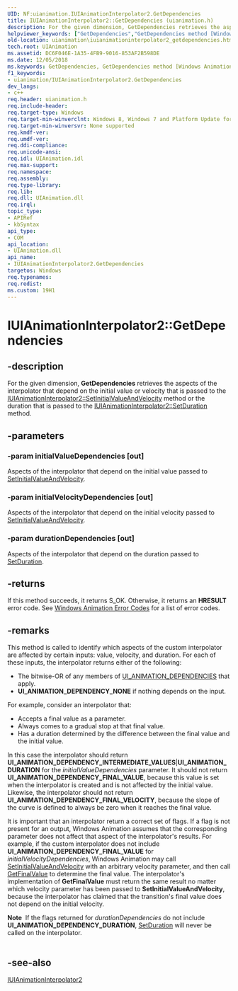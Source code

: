 ```yaml
---
UID: NF:uianimation.IUIAnimationInterpolator2.GetDependencies
title: IUIAnimationInterpolator2::GetDependencies (uianimation.h)
description: For the given dimension, GetDependencies retrieves the aspects of the interpolator that depend on the initial value or velocity that is passed to the IUIAnimationInterpolator2::SetInitialValueAndVelocity method or the duration that is passed to the IUIAnimationInterpolator2::SetDuration method.helpviewer_keywords: ["GetDependencies","GetDependencies method [Windows Animation]","GetDependencies method [Windows Animation]","IUIAnimationInterpolator2 interface","IUIAnimationInterpolator2 interface [Windows Animation]","GetDependencies method","IUIAnimationInterpolator2.GetDependencies","IUIAnimationInterpolator2::GetDependencies","uianimation.iuianimationinterpolator2_getdependencies","uianimation/IUIAnimationInterpolator2::GetDependencies"]
old-location: uianimation\iuianimationinterpolator2_getdependencies.htm
tech.root: UIAnimation
ms.assetid: DC6F046E-1A35-4FB9-9016-853AF2B598DE
ms.date: 12/05/2018
ms.keywords: GetDependencies, GetDependencies method [Windows Animation], GetDependencies method [Windows Animation],IUIAnimationInterpolator2 interface, IUIAnimationInterpolator2 interface [Windows Animation],GetDependencies method, IUIAnimationInterpolator2.GetDependencies, IUIAnimationInterpolator2::GetDependencies, uianimation.iuianimationinterpolator2_getdependencies, uianimation/IUIAnimationInterpolator2::GetDependencies
f1_keywords:
- uianimation/IUIAnimationInterpolator2.GetDependencies
dev_langs:
- c++
req.header: uianimation.h
req.include-header: 
req.target-type: Windows
req.target-min-winverclnt: Windows 8, Windows 7 and Platform Update for Windows 7 [desktop apps \| UWP apps]
req.target-min-winversvr: None supported
req.kmdf-ver: 
req.umdf-ver: 
req.ddi-compliance: 
req.unicode-ansi: 
req.idl: UIAnimation.idl
req.max-support: 
req.namespace: 
req.assembly: 
req.type-library: 
req.lib: 
req.dll: UIAnimation.dll
req.irql: 
topic_type:
- APIRef
- kbSyntax
api_type:
- COM
api_location:
- UIAnimation.dll
api_name:
- IUIAnimationInterpolator2.GetDependencies
targetos: Windows
req.typenames: 
req.redist: 
ms.custom: 19H1
---
```


# IUIAnimationInterpolator2::GetDependencies


## -description


For the given dimension, <b>GetDependencies</b> retrieves the aspects of the interpolator that depend on the initial value or velocity that is passed to the <a href="https://docs.microsoft.com/windows/desktop/api/uianimation/nf-uianimation-iuianimationinterpolator2-setinitialvalueandvelocity">IUIAnimationInterpolator2::SetInitialValueAndVelocity</a> method or the duration that is passed to the <a href="https://docs.microsoft.com/windows/desktop/api/uianimation/nf-uianimation-iuianimationinterpolator2-setduration">IUIAnimationInterpolator2::SetDuration</a> method.


## -parameters




### -param initialValueDependencies [out]

Aspects of the interpolator that depend on the  initial value passed to <a href="https://docs.microsoft.com/windows/desktop/api/uianimation/nf-uianimation-iuianimationinterpolator2-setinitialvalueandvelocity">SetInitialValueAndVelocity</a>.


### -param initialVelocityDependencies [out]

Aspects of the interpolator that depend on the initial velocity passed to <a href="https://docs.microsoft.com/windows/desktop/api/uianimation/nf-uianimation-iuianimationinterpolator2-setinitialvalueandvelocity">SetInitialValueAndVelocity</a>.


### -param durationDependencies [out]

Aspects of the interpolator that depend on the duration passed to <a href="https://docs.microsoft.com/windows/desktop/api/uianimation/nf-uianimation-iuianimationinterpolator2-setduration">SetDuration</a>.


## -returns



If this method succeeds, it returns S_OK. Otherwise, it returns an  <b>HRESULT</b> error code. See <a href="https://docs.microsoft.com/windows/desktop/UIAnimation/uianimation-error-codes">Windows Animation Error Codes</a> for a list of error codes.




## -remarks



This method is called to identify which aspects of the custom interpolator are affected by certain inputs: value, velocity, and duration. For each of these inputs, the interpolator returns either of the following:

<ul>
<li>The bitwise-OR of any members of <a href="https://docs.microsoft.com/windows/win32/api/uianimation/ne-uianimation-ui_animation_dependencies">UI_ANIMATION_DEPENDENCIES</a> that apply.</li>
<li><b>UI_ANIMATION_DEPENDENCY_NONE</b> if nothing depends on the input.</li>
</ul>
For example, consider an interpolator that:

<ul>
<li>Accepts a final value as a parameter.</li>
<li>Always comes to a gradual stop at that final value.</li>
<li>Has a duration determined by the difference between the final value and the initial value.</li>
</ul>
In this case the interpolator should return <b>UI_ANIMATION_DEPENDENCY_INTERMEDIATE_VALUES</b>|<b>UI_ANIMATION_DURATION</b> for the <i>initialValueDependencies</i> parameter.  It should not return <b>UI_ANIMATION_DEPENDENCY_FINAL_VALUE</b>, because this value is set when the interpolator is created and is not affected by the initial value. Likewise, the interpolator should not return <b>UI_ANIMATION_DEPENDENCY_FINAL_VELOCITY</b>, because the slope of the curve is defined to always be zero when it reaches the final value.

It is important that an interpolator return a correct set of flags. If a flag is not present for an output, Windows Animation assumes that the corresponding parameter does not affect that aspect of the interpolator's results.  For example, if the custom interpolator does not include <b>UI_ANIMATION_DEPENDENCY_FINAL_VALUE</b> for <i>initialVelocityDependencies</i>, Windows Animation may call <a href="https://docs.microsoft.com/windows/desktop/api/uianimation/nf-uianimation-iuianimationinterpolator2-setinitialvalueandvelocity">SetInitialValueAndVelocity</a> with an arbitrary velocity parameter, and then call <a href="https://docs.microsoft.com/windows/desktop/api/uianimation/nf-uianimation-iuianimationinterpolator2-getfinalvalue">GetFinalValue</a> to determine the final value.  The interpolator's implementation of <b>GetFinalValue</b> must return the same result no matter which velocity parameter has been passed to <b>SetInitialValueAndVelocity</b>, because the interpolator has claimed that the transition's final value does not depend on the initial velocity.

<div class="alert"><b>Note</b>  If the flags returned for <i>durationDependencies</i> do not include <b>UI_ANIMATION_DEPENDENCY_DURATION</b>, <a href="https://docs.microsoft.com/windows/desktop/api/uianimation/nf-uianimation-iuianimationinterpolator2-setduration">SetDuration</a> will never be called on the interpolator.</div>
<div> </div>



## -see-also




<a href="https://docs.microsoft.com/windows/desktop/api/uianimation/nn-uianimation-iuianimationinterpolator2">IUIAnimationInterpolator2</a>
 

 


